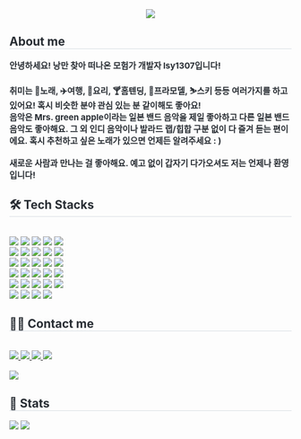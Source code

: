 <div align= "center">
    <img src="https://capsule-render.vercel.app/api?type=waving&color=0:0141d5,100:bff9fd&height=180&text=Welcome!%20환영합니다!%20ようこそ!&animation=twinkling&fontColor=ffffff&fontSize=50" />
    </div>
    <div style="text-align: left;"> 
    <h2 style="border-bottom: 1px solid #d8dee4; color: #282d33;"> About me </h2>  
    <div style="font-weight: 700; font-size: 15px; text-align: left; color: #282d33;"> 안녕하세요! 낭만 찾아 떠나온 모험가 개발자 lsy1307입니다!<br/><br/>취미는 🎤노래, ✈️여행, 🍳요리, 🍸홈텐딩, 🤖프라모델, ⛷️스키 등등 여러가지를 하고 있어요! 혹시 비슷한 분야 관심 있는 분 같이해도 좋아요!<br/>음악은 Mrs. green apple이라는 일본 밴드 음악을 제일 좋아하고 다른 일본 밴드 음악도 좋아해요. 그 외 인디 음악이나 발라드 랩/힙합 구분 없이 다 즐겨 듣는 편이에요. 혹시 추천하고 싶은 노래가 있으면 언제든 알려주세요 : )<br/><br/>새로운 사람과 만나는 걸 좋아해요. 예고 없이 갑자기 다가오셔도 저는 언제나 환영입니다! </div> 
    </div>
    <div style="text-align: left;">
    <h2 style="border-bottom: 1px solid #d8dee4; color: #282d33;"> 🛠️ Tech Stacks </h2> <br> 
    <div style="margin: ; text-align: left;" "text-align: left;"> <img src="https://img.shields.io/badge/Amazon S3-569A31?style=for-the-badge&logo=Amazon S3&logoColor=white">
          <img src="https://img.shields.io/badge/Amazon AWS-232F3E?style=for-the-badge&logo=Amazon AWS&logoColor=white">
          <img src="https://img.shields.io/badge/Apache Tomcat-F8DC75?style=for-the-badge&logo=Apache Tomcat&logoColor=white">
          <img src="https://img.shields.io/badge/C-A8B9CC?style=for-the-badge&logo=C&logoColor=white">
          <img src="https://img.shields.io/badge/C++-00599C?style=for-the-badge&logo=C%2B%2B&logoColor=white">
          <br/><img src="https://img.shields.io/badge/CSS3-1572B6?style=for-the-badge&logo=CSS3&logoColor=white">
          <img src="https://img.shields.io/badge/Docker-2496ED?style=for-the-badge&logo=Docker&logoColor=white">
          <img src="https://img.shields.io/badge/Eslint-4B32C3?style=for-the-badge&logo=Eslint&logoColor=white">
          <img src="https://img.shields.io/badge/Figma-F24E1E?style=for-the-badge&logo=Figma&logoColor=white">
          <img src="https://img.shields.io/badge/Git-F05032?style=for-the-badge&logo=Git&logoColor=white">
          <br/><img src="https://img.shields.io/badge/Github-181717?style=for-the-badge&logo=Github&logoColor=white">
          <img src="https://img.shields.io/badge/HTML5-E34F26?style=for-the-badge&logo=HTML5&logoColor=white">
          <img src="https://img.shields.io/badge/jQuery-0769AD?style=for-the-badge&logo=jQuery&logoColor=white">
          <img src="https://img.shields.io/badge/Java-007396?style=for-the-badge&logo=Java&logoColor=white">
          <img src="https://img.shields.io/badge/Javascript-F7DF1E?style=for-the-badge&logo=Javascript&logoColor=white">
          <br/><img src="https://img.shields.io/badge/Linux-FCC624?style=for-the-badge&logo=Linux&logoColor=white">
          <img src="https://img.shields.io/badge/MariaDB-003545?style=for-the-badge&logo=MariaDB&logoColor=white">
          <img src="https://img.shields.io/badge/MySQL-4479A1?style=for-the-badge&logo=MySQL&logoColor=white">
          <img src="https://img.shields.io/badge/Prettier-F7B93E?style=for-the-badge&logo=Prettier&logoColor=white">
          <img src="https://img.shields.io/badge/Python-3776AB?style=for-the-badge&logo=Python&logoColor=white">
          <br/><img src="https://img.shields.io/badge/React-61DAFB?style=for-the-badge&logo=React&logoColor=white">
          <img src="https://img.shields.io/badge/React Query-FF4154?style=for-the-badge&logo=React Query&logoColor=white">
          <img src="https://img.shields.io/badge/Redux-764ABC?style=for-the-badge&logo=Redux&logoColor=white">
          <img src="https://img.shields.io/badge/Recoil-0179f3?style=for-the-badge&logo=Recoil&logoColor=white">
          <img src="https://img.shields.io/badge/Spring-6DB33F?style=for-the-badge&logo=Spring&logoColor=white">
          <br/><img src="https://img.shields.io/badge/Spring Boot-6DB33F?style=for-the-badge&logo=Spring Boot&logoColor=white">
          <img src="https://img.shields.io/badge/StyledComponents-DB7093?style=for-the-badge&logo=StyledComponents&logoColor=white">
          <img src="https://img.shields.io/badge/Tensorflow-FF6F00?style=for-the-badge&logo=Tensorflow&logoColor=white">
          <img src="https://img.shields.io/badge/Vercel-000000?style=for-the-badge&logo=Vercel&logoColor=white">
          </div>
    </div>
    <div style="text-align: left;">
    <h2 style="border-bottom: 1px solid #d8dee4; color: #282d33;"> 🧑‍💻 Contact me </h2> <br> 
    <div style="text-align: left;"> <a href=https://www.instagram.com/su_yeonim> <img src="https://img.shields.io/badge/Instagram-E4405F?style=for-the-badge&logo=Instagram&logoColor=white&link=https://www.instagram.com/su_yeonim"> </a>
         <a href=https://scratched-gambler-8a0.notion.site/ABOUT-ME-29bede04dfca418b8ac0a24f629d8d95?pvs=4> <img src="https://img.shields.io/badge/Notion-000000?style=for-the-badge&logo=Notion&logoColor=white&link=https://scratched-gambler-8a0.notion.site/ABOUT-ME-29bede04dfca418b8ac0a24f629d8d95?pvs=4"> </a>
         <a href=mailto:among5789@gmail.com> <img src="https://img.shields.io/badge/Gmail-EA4335?style=for-the-badge&logo=Gmail&logoColor=white&link=mailto:among5789@gmail.com"> </a>
         <a href=https://blog.naver.com/su_yeonri> <img src="https://img.shields.io/badge/Naver-03C75A?style=for-the-badge&logo=Naver&logoColor=white&link=https://blog.naver.com/su_yeonri"> </a>
          </div>  <br> 
    <div style="text-align: left;"> <a href="https://hits.seeyoufarm.com"> <img src="https://hits.seeyoufarm.com/api/count/incr/badge.svg?url=https%3A%2F%2Fgithub.com%2Flsy1307%2F&count_bg=%23000000&title_bg=%23000000&icon=github.svg&icon_color=%23FFFFFF&title=GitHub&edge_flat=false"/></a>
       </div> 
    </div>
    <div style="text-align: left;"> 
    <h2 style="border-bottom: 1px solid #d8dee4; color: #282d33;"> 🏅 Stats </h2> <div style="text-align: left;"> 
        <img src="https://github-readme-stats.vercel.app/api?username=lsy1307&show_icons=true&theme=dracula"/> 
        <img src="https://github-readme-stats.vercel.app/api/top-langs/?username=lsy1307&layout=compact&bg_color=180,000000,&title_color=000000&text_color=000000"/> 
    </div> 
    </div>
    
